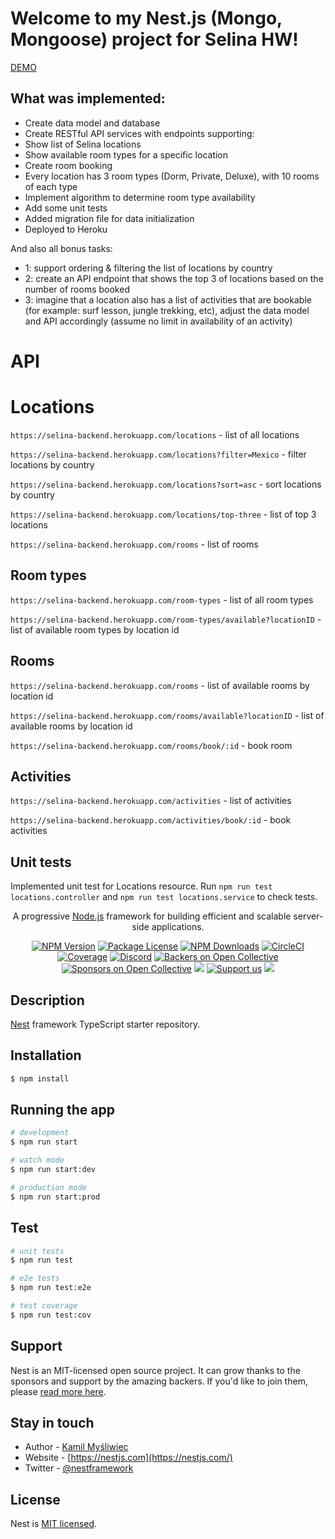
# Welcome to my Nest.js (Mongo, Mongoose) project for Selina HW!

[DEMO](https://selina-backend.herokuapp.com/)

## What was implemented:

- Create data model and database
- Create RESTful API services with endpoints supporting:
- Show list of Selina locations
- Show available room types for a specific location
- Create room booking
- Every location has 3 room types (Dorm, Private, Deluxe), with 10 rooms of each type
- Implement algorithm to determine room type availability
- Add some unit tests
- Added migration file for data initialization
- Deployed to Heroku

And also all bonus tasks:
- 1: support ordering & filtering the list of locations by country
- 2: create an API endpoint that shows the top 3 of locations based on the number
of rooms booked
- 3: imagine that a location also has a list of activities that are bookable (for
example: surf lesson, jungle trekking, etc), adjust the data model and API
accordingly (assume no limit in availability of an activity)

# API

# Locations
```https://selina-backend.herokuapp.com/locations``` - list of all locations

```https://selina-backend.herokuapp.com/locations?filter=Mexico``` - filter locations by country

```https://selina-backend.herokuapp.com/locations?sort=asc``` - sort locations by country

```https://selina-backend.herokuapp.com/locations/top-three``` - list of top 3 locations

```https://selina-backend.herokuapp.com/rooms``` - list of rooms

## Room types
```https://selina-backend.herokuapp.com/room-types``` - list of all room types

```https://selina-backend.herokuapp.com/room-types/available?locationID``` - list of available room types by location id


## Rooms
```https://selina-backend.herokuapp.com/rooms``` - list of available rooms by location id

```https://selina-backend.herokuapp.com/rooms/available?locationID``` - list of available rooms by location id

```https://selina-backend.herokuapp.com/rooms/book/:id``` - book room



## Activities
```https://selina-backend.herokuapp.com/activities``` - list of activities

```https://selina-backend.herokuapp.com/activities/book/:id``` - book activities

## Unit tests
Implemented unit test for Locations resource. Run ```npm run test locations.controller``` and ```npm run test locations.service``` to check tests.



[circleci-image]: https://img.shields.io/circleci/build/github/nestjs/nest/master?token=abc123def456
[circleci-url]: https://circleci.com/gh/nestjs/nest

  <p align="center">A progressive <a href="http://nodejs.org" target="_blank">Node.js</a> framework for building efficient and scalable server-side applications.</p>
    <p align="center">
<a href="https://www.npmjs.com/~nestjscore" target="_blank"><img src="https://img.shields.io/npm/v/@nestjs/core.svg" alt="NPM Version" /></a>
<a href="https://www.npmjs.com/~nestjscore" target="_blank"><img src="https://img.shields.io/npm/l/@nestjs/core.svg" alt="Package License" /></a>
<a href="https://www.npmjs.com/~nestjscore" target="_blank"><img src="https://img.shields.io/npm/dm/@nestjs/common.svg" alt="NPM Downloads" /></a>
<a href="https://circleci.com/gh/nestjs/nest" target="_blank"><img src="https://img.shields.io/circleci/build/github/nestjs/nest/master" alt="CircleCI" /></a>
<a href="https://coveralls.io/github/nestjs/nest?branch=master" target="_blank"><img src="https://coveralls.io/repos/github/nestjs/nest/badge.svg?branch=master#9" alt="Coverage" /></a>
<a href="https://discord.gg/G7Qnnhy" target="_blank"><img src="https://img.shields.io/badge/discord-online-brightgreen.svg" alt="Discord"/></a>
<a href="https://opencollective.com/nest#backer" target="_blank"><img src="https://opencollective.com/nest/backers/badge.svg" alt="Backers on Open Collective" /></a>
<a href="https://opencollective.com/nest#sponsor" target="_blank"><img src="https://opencollective.com/nest/sponsors/badge.svg" alt="Sponsors on Open Collective" /></a>
  <a href="https://paypal.me/kamilmysliwiec" target="_blank"><img src="https://img.shields.io/badge/Donate-PayPal-ff3f59.svg"/></a>
    <a href="https://opencollective.com/nest#sponsor"  target="_blank"><img src="https://img.shields.io/badge/Support%20us-Open%20Collective-41B883.svg" alt="Support us"></a>
  <a href="https://twitter.com/nestframework" target="_blank"><img src="https://img.shields.io/twitter/follow/nestframework.svg?style=social&label=Follow"></a>
</p>
  <!--[![Backers on Open Collective](https://opencollective.com/nest/backers/badge.svg)](https://opencollective.com/nest#backer)
  [![Sponsors on Open Collective](https://opencollective.com/nest/sponsors/badge.svg)](https://opencollective.com/nest#sponsor)-->

## Description

[Nest](https://github.com/nestjs/nest) framework TypeScript starter repository.

## Installation

```bash
$ npm install
```

## Running the app

```bash
# development
$ npm run start

# watch mode
$ npm run start:dev

# production mode
$ npm run start:prod
```

## Test

```bash
# unit tests
$ npm run test

# e2e tests
$ npm run test:e2e

# test coverage
$ npm run test:cov
```

## Support

Nest is an MIT-licensed open source project. It can grow thanks to the sponsors and support by the amazing backers. If you'd like to join them, please [read more here](https://docs.nestjs.com/support).

## Stay in touch

- Author - [Kamil Myśliwiec](https://kamilmysliwiec.com)
- Website - [https://nestjs.com](https://nestjs.com/)
- Twitter - [@nestframework](https://twitter.com/nestframework)

## License

Nest is [MIT licensed](LICENSE).
